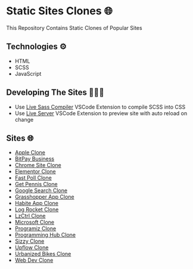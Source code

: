 # Static Sites Clones 🌐

This Repository Contains Static Clones of Popular Sites

## Technologies ⚙️

- HTML
- SCSS
- JavaScript

## Developing The Sites 🧑🏻‍💻
- Use [Live Sass Compiler](https://marketplace.visualstudio.com/items?itemName=ritwickdey.live-sass) VSCode Extension to compile SCSS into CSS
- Use [Live Server](https://marketplace.visualstudio.com/items?itemName=ritwickdey.LiveServer) VSCode Extension to preview site with auto reload on change

## Sites 🌐

- [Apple Clone](https://github.com/jagadeesh-k-2802/static-site-clones/tree/main/apple-clone)
- [BitPay Business](https://github.com/jagadeesh-k-2802/static-site-clones/tree/main/bitpay-business-clone)
- [Chrome Site Clone](https://github.com/jagadeesh-k-2802/static-site-clones/tree/main/chrome-site-clone)
- [Elementor Clone](https://github.com/jagadeesh-k-2802/static-site-clones/tree/main/elementor-clone)
- [Fast Poll Clone](https://github.com/jagadeesh-k-2802/static-site-clones/tree/main/fast-poll-clone)
- [Get Pennis Clone](https://github.com/jagadeesh-k-2802/static-site-clones/tree/main/get-pennies-clone)
- [Google Search Clone](https://github.com/jagadeesh-k-2802/static-site-clones/tree/main/google-search-clone)
- [Grasshopper App Clone](https://github.com/jagadeesh-k-2802/static-site-clones/tree/main/grasshopper-app-clone)
- [Habite App Clone](https://github.com/jagadeesh-k-2802/static-site-clones/tree/main/habiteapp-clone)
- [Log Rocket Clone](https://github.com/jagadeesh-k-2802/static-site-clones/tree/main/logrocket-clone)
- [LzCtrl Clone](https://github.com/jagadeesh-k-2802/static-site-clones/tree/main/lzctrl-clone)
- [Microsoft Clone](https://github.com/jagadeesh-k-2802/static-site-clones/tree/main/microsoft-clone)
- [Programiz Clone](https://github.com/jagadeesh-k-2802/static-site-clones/tree/main/programiz-clone)
- [Programming Hub Clone](https://github.com/jagadeesh-k-2802/static-site-clones/tree/main/programming-hub-clone)
- [Sizzy Clone](https://github.com/jagadeesh-k-2802/static-site-clones/tree/main/sizzy-clone)
- [Upflow Clone](https://github.com/jagadeesh-k-2802/static-site-clones/tree/main/upflow-clone)
- [Urbanized Bikes Clone](https://github.com/jagadeesh-k-2802/static-site-clones/tree/main/urbanized-bikes-clone)
- [Web Dev Clone](https://github.com/jagadeesh-k-2802/static-site-clones/tree/main/web-dev-clone)
